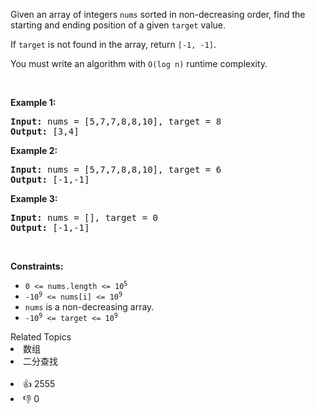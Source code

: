 <p>Given an array of integers <code>nums</code> sorted in non-decreasing order, find the starting and ending position of a given <code>target</code> value.</p>

<p>If <code>target</code> is not found in the array, return <code>[-1, -1]</code>.</p>

<p>You must&nbsp;write an algorithm with&nbsp;<code>O(log n)</code> runtime complexity.</p>

<p>&nbsp;</p> 
<p><strong class="example">Example 1:</strong></p> 
<pre><strong>Input:</strong> nums = [5,7,7,8,8,10], target = 8
<strong>Output:</strong> [3,4]
</pre>
<p><strong class="example">Example 2:</strong></p> 
<pre><strong>Input:</strong> nums = [5,7,7,8,8,10], target = 6
<strong>Output:</strong> [-1,-1]
</pre>
<p><strong class="example">Example 3:</strong></p> 
<pre><strong>Input:</strong> nums = [], target = 0
<strong>Output:</strong> [-1,-1]
</pre> 
<p>&nbsp;</p> 
<p><strong>Constraints:</strong></p>

<ul> 
 <li><code>0 &lt;= nums.length &lt;= 10<sup>5</sup></code></li> 
 <li><code>-10<sup>9</sup>&nbsp;&lt;= nums[i]&nbsp;&lt;= 10<sup>9</sup></code></li> 
 <li><code>nums</code> is a non-decreasing array.</li> 
 <li><code>-10<sup>9</sup>&nbsp;&lt;= target&nbsp;&lt;= 10<sup>9</sup></code></li> 
</ul>

<div><div>Related Topics</div><div><li>数组</li><li>二分查找</li></div></div><br><div><li>👍 2555</li><li>👎 0</li></div>